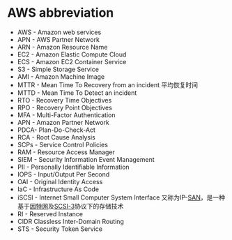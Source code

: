 # AWS abbreviation

* AWS - Amazon web services
* APN - AWS Partner Network 
* ARN - Amazon Resource Name
* EC2 - Amazon Elastic Compute Cloud
* ECS - Amazon EC2 Container Service
* S3 - Simple Storage Service
* AMI - Amazon Machine Image
* MTTR - Mean Time To Recovery  from an incident 平均恢复时间
* MTTD - Mean Time To Detect an incident
* RTO - Recovery Time Objectives
* RPO - Recovery Point Objectives
* MFA - Multi-Factor Authentication
* APN - Amazon Partner Network
* PDCA- Plan-Do-Check-Act
* RCA - Root Cause Analysis   
* SCPs - Service Control Policies
* RAM - Resource Access Manager
* SIEM - Security Information Event Management
* PII - Personally Identifiable Information
* IOPS - Input/Output Per Second
* OAI - Original Identity Access
* IaC - Infrastructure As Code
* iSCSI - Internet Small Computer System Interface 又称为IP-[SAN](https://baike.baidu.com/item/SAN)，是一种基于[因特网](https://baike.baidu.com/item/因特网)及[SCSI-3](https://baike.baidu.com/item/SCSI-3)协议下的存储技术
* RI - Reserved Instance
* CIDR Classless Inter-Domain Routing
* STS - Security Token Service
